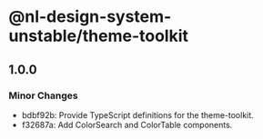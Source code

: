 # @nl-design-system-unstable/theme-toolkit

## 1.0.0

### Minor Changes

- bdbf92b: Provide TypeScript definitions for the theme-toolkit.
- f32687a: Add ColorSearch and ColorTable components.
